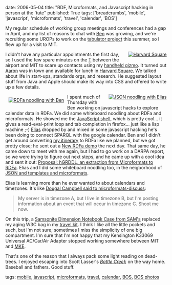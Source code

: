 date: 2006-05-04
title: "RDF, Microformats, and Javascript hacking in person at the 'tute"
published: True
tags: ['breadcrumbs', 'mobile', 'javascript', 'microformats', 'travel', 'calendar', 'BOS']

<div>

<p>My regular schedule of working group meetings and conferences had a
gap in April, and my list of reasons to chat with <a
href="http://ben.adida.net/">Ben</a> was growing, and we're
recruiting some UROPs to work on the
<a href="http://www.w3.org/2005/ajar/tab">tabulator project</a>
this summer, so I flew up for a visit to MIT.
</p>

<div class="photo"
     style="float: right; margin-left: 10px; margin-bottom: 10px;"
     >
<a href="http://www.flickr.com/photos/dckc/135638730/">
<img src="http://static.flickr.com/44/135638730_2efc30fde4_t.jpg" alt="Harvard Square"/></a>
</div>

<p>I didn't have any particular appointments the first day, so I used
the few spare minutes on the <a
href="http://en.wikipedia.org/wiki/MBTA">T</a> between the airport and
MIT to scare up contacts using my <a
href="http://dm93.org/z2001/WearableGizmo">handheld gizmo</a>.  It
turned out <a href="http://www.aaronsw.com/weblog/">Aaron</a> was in
town and available for lunch in <a
href="http://en.wikipedia.org/wiki/Harvard_Square">Harvard Square.</a>
We talked about life in start-ups, standards orgs, and research. He
suggested layout stuff from Java and Apple should make its way into
CSS and offered to write up a few details.</p>

<div class="photo"
      style="float: left; margin: 10px"
      >
<a href="http://www.flickr.com/photos/dckc/136222984/">
<img src="http://static.flickr.com/49/136222984_8ffdab1c0b_t.jpg" alt="RDFa noodling with Ben"/></a>
</div>
<div class="photo"
     style="float: right; margin-left: 10px; margin-bottom: 10px;"
     >
<a href="http://www.flickr.com/photos/dckc/136222980/">
<img src="http://static.flickr.com/55/136222980_20dcbbe20f_t.jpg" alt="JSON noodling with Elias" />
</a>
</div>

<p>I spent much of Thursday with Ben working on javascript hacks to
explore calendar data in RDFa. We did some whiteboard noodling about
RDFa and microformats.  He showed me the <a
href="http://www.squarefree.com/shell/">JavaScript shell</a>, which is
pretty cool... it gives a read-eval-print loop and tab completion in
firefox... just like a lisp machine ;-) <a
href="http://torrez.us/">Elias</a> dropped by and mixed in some
javascript hacking he's been doing to connect SPARQL with the google
calendar. Ben and I didn't get around converting <a
href="http://www.w3.org/2006/04dc-bos/midw-bos.html">my itinerary</a>
to RDFa like we planned, but we got pretty close; he sent out a <a
href="http://lists.w3.org/Archives/Public/public-rdf-in-xhtml-tf/2006Apr/0068.html">New
RDFa demo</a> the next day. That same day, he came down to meet with
me again, but I had to go work on a DARPA report, so we were trying to
figure out next steps, and he came up with a cool idea and sent it
out: <a
href="http://lists.w3.org/Archives/Public/public-rdf-in-xhtml-tf/2006Apr/0069.html">Proposal:
hGRDDL, an extraction from Microformats to RDFa</a>. Elias and I did
some whiteboard noodling too, in the neigborhood of <a
href="http://dig.csail.mit.edu/breadcrumbs/node/99">JSON and templates
and microformats</a>.</p>

<p>Elias is learning more than he ever wanted
to about calendars and timezones. It's like
<a href="http://microformats.org/discuss/mail/microformats-discuss/2006-April/003681.html">Dougal Campbell said to microformats-discuss</a>:</p>

<blockquote>
My server is in timezone A, but I live in timezone B, but I'm posting information about an event that will occur in timezone C. Shoot me now.
</blockquote>

<p>On this trip, a <a
href="http://www.samsclub.com/shopping/navigate.do?dest=5&amp;item=151013">Samsonite
Dimension Notebook Case from SAM's</a> replaced my aging W3C bag in my
<a href="http://dm93.org/2005/dmjrnl/trav2005-09.html#travchk">travel
kit</a>.  I think I like all the little pockets and such, but I'm not
sure; sometimes I miss the simplicity of one big compartment.
I'm sure that I'm not happy that my Kensington K33069 Universal AC/Car/Air Adapter stopped working somewhere between MIT and <a href="http://en.wikipedia.org/wiki/General_Mitchell_International_Airport">MKE</a>.
</p>

<p>That's one of the reason that I always pack some light reading on dead-trees.
I enjoyed escaping into Scott Lasser's
<cite><a href="http://www.amazon.com/exec/obidos/redirect?link_code=ur2&amp;tag=danconnolly&amp;camp=1789&amp;creative=9325&amp;path=http%3A%2F%2Fwww.amazon.com%2Fgp%2Fproduct%2F0688177638%2Fref%3Ded_oe_p%3F%255Fencoding%3DUTF8">Battle Creek</a><img src="http://www.assoc-amazon.com/e/ir?t=danconnolly&amp;l=ur2&amp;o=1" width="1" height="1" border="0" alt="" style="border:none !important; margin:0px !important;" /></cite> on the way home. Baseball and fathers. Good stuff.
</p>

<div>tags:
<a rel="tag" href="http://del.icio.us/connolly/mobile">mobile</a>,
<a rel="tag" href="http://del.icio.us/connolly/javascript">javascript</a>,
<a rel="tag" href="http://del.icio.us/connolly/microformats">microformats</a>,
<a rel="tag" href="http://del.icio.us/connolly/travel">travel</a>,
<a rel="tag" href="http://del.icio.us/connolly/calendar">calendar</a>,
<a href="http://del.icio.us/connolly/BOS" rel="tag">BOS</a>,
<a rel="tag" href="http://www.flickr.com/photos/dckc/tags/bos/">BOS photos</a>
</div>
</div>
